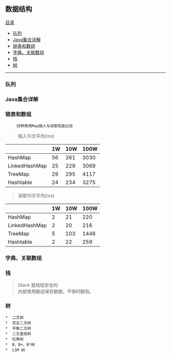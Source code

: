 ## 数据结构

[目录](#)
* [队列](#队列)
* [Java集合详解](#Java集合详解)
* [链表和数组](#链表和数组)
* [字典、关联数组](#字典、关联数组)
* [栈](#栈)
* [树](#树)

----
### 队列
### Java集合详解

### 链表和数组
```
     四种常用Map插入与读取性能比较 
```
> 插入10次平均(ms)

||1W|10W|100W|
|:---|---|---|---|
|HashMap|	56|	261|	3030|
|LinkedHashMap|	25|	229|	3069|
|TreeMap|	29	|295	|4117|
|Hashtable|	24|	234|	3275|

> 读取10次平均(ms)

||	1W|	10W|	100W|
|:---|---|---|---|
|HashMap	|2	|21	|220|
|LinkedHashMap	|2	|20	|216|
|TreeMap	|5	|103	|1446|
|Hashtable	|2	|22	|259|
### 字典、关联数组
### 栈
> Stack 是线程安全的<br />
内部使用数组保存数据，不够时翻倍。
### 树   
    *  二叉树
    *  完全二叉树
    *  平衡二叉树
    *  二叉查找树
    *  红黑树
    *  B，B+，B*树
    *  LSM 树
